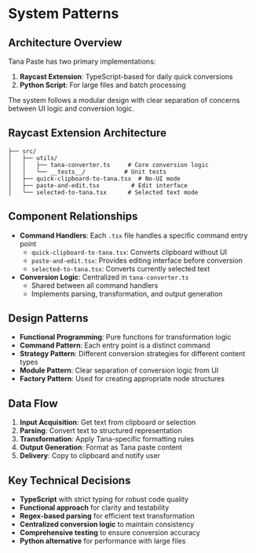 # System Patterns

## Architecture Overview
Tana Paste has two primary implementations:
1. **Raycast Extension**: TypeScript-based for daily quick conversions
2. **Python Script**: For large files and batch processing

The system follows a modular design with clear separation of concerns between UI logic and conversion logic.

## Raycast Extension Architecture
```
├── src/
│   ├── utils/
│   │   ├── tana-converter.ts     # Core conversion logic
│   │   └── __tests__/           # Unit tests
│   ├── quick-clipboard-to-tana.tsx  # No-UI mode
│   ├── paste-and-edit.tsx         # Edit interface
│   └── selected-to-tana.tsx      # Selected text mode
```

## Component Relationships
- **Command Handlers**: Each `.tsx` file handles a specific command entry point
  - `quick-clipboard-to-tana.tsx`: Converts clipboard without UI
  - `paste-and-edit.tsx`: Provides editing interface before conversion
  - `selected-to-tana.tsx`: Converts currently selected text
- **Conversion Logic**: Centralized in `tana-converter.ts`
  - Shared between all command handlers
  - Implements parsing, transformation, and output generation

## Design Patterns
- **Functional Programming**: Pure functions for transformation logic
- **Command Pattern**: Each entry point is a distinct command
- **Strategy Pattern**: Different conversion strategies for different content types
- **Module Pattern**: Clear separation of conversion logic from UI
- **Factory Pattern**: Used for creating appropriate node structures

## Data Flow
1. **Input Acquisition**: Get text from clipboard or selection
2. **Parsing**: Convert text to structured representation
3. **Transformation**: Apply Tana-specific formatting rules
4. **Output Generation**: Format as Tana paste content
5. **Delivery**: Copy to clipboard and notify user

## Key Technical Decisions
- **TypeScript** with strict typing for robust code quality
- **Functional approach** for clarity and testability
- **Regex-based parsing** for efficient text transformation
- **Centralized conversion logic** to maintain consistency
- **Comprehensive testing** to ensure conversion accuracy
- **Python alternative** for performance with large files 
